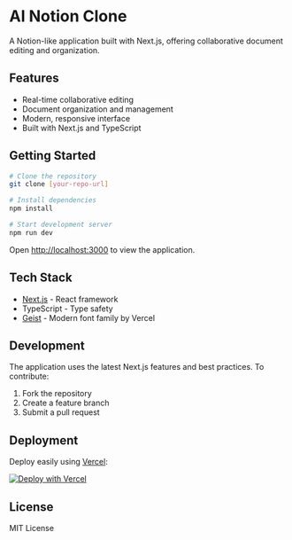 # AI Notion Clone

A Notion-like application built with Next.js, offering collaborative document editing and organization.

## Features

- Real-time collaborative editing
- Document organization and management
- Modern, responsive interface
- Built with Next.js and TypeScript

## Getting Started

```bash
# Clone the repository
git clone [your-repo-url]

# Install dependencies
npm install

# Start development server
npm run dev
```

Open [http://localhost:3000](http://localhost:3000) to view the application.

## Tech Stack

- [Next.js](https://nextjs.org) - React framework
- TypeScript - Type safety
- [Geist](https://vercel.com/font) - Modern font family by Vercel

## Development

The application uses the latest Next.js features and best practices. To contribute:

1. Fork the repository
2. Create a feature branch
3. Submit a pull request

## Deployment

Deploy easily using [Vercel](https://vercel.com):

[![Deploy with Vercel](https://vercel.com/button)](https://vercel.com/new/clone?repository-url=https://github.com/yourusername/notionclone)

## License

MIT License
